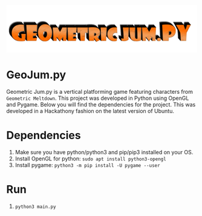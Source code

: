 ![Image description](https://raw.githubusercontent.com/eortiz16/GeoJum.py/master/geojumpy.png)
# GeoJum.py

Geometric Jum.py is a vertical platforming game featuring characters from `Geometric Meltdown`. This project was developed in Python using OpenGL and Pygame. Below you will find the dependencies for the project. This was developed in a Hackathony fashion on the latest version of Ubuntu. 

# Dependencies
1. Make sure you have python/python3 and pip/pip3 installed on your OS.
2. Install OpenGL for python: `sudo apt install python3-opengl`
3. Install pygame: `python3 -m pip install -U pygame --user`

# Run
1. `python3 main.py`
